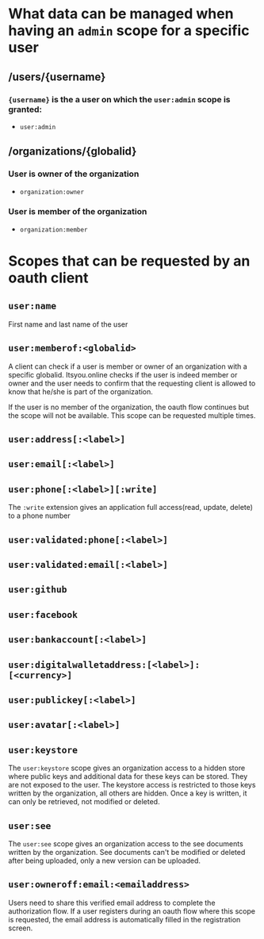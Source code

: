 # What data can be managed when having an `admin` scope for a specific user

## /users/{username}

### `{username}` is the a user on which the `user:admin` scope is granted:

* `user:admin`

## /organizations/{globalid}

### User is owner of the organization

* `organization:owner`

### User is member of the organization

* `organization:member`

# Scopes that can be requested by an oauth client

## `user:name`

First name and last name of the user


## `user:memberof:<globalid>`

A client can check if a user is member or owner of an organization with a specific globalid.
Itsyou.online checks if the user is indeed member or owner and the user needs to confirm
that the requesting client is allowed to know that he/she is part of the organization.

If the user is no member of the <globalid> organization, the oauth flow continues but the scope will not be available. This scope can be requested multiple times.

## `user:address[:<label>]`


## `user:email[:<label>]`


## `user:phone[:<label>][:write]`

The `:write` extension gives an application full access(read, update, delete) to a phone number

## `user:validated:phone[:<label>]`

## `user:validated:email[:<label>]`

## `user:github`

## `user:facebook`

## `user:bankaccount[:<label>]`

## `user:digitalwalletaddress:[<label>]:[<currency>]`

## `user:publickey[:<label>]`

## `user:avatar[:<label>]`

## `user:keystore`

The `user:keystore` scope gives an organization access to a hidden store where public
keys and additional data for these keys can be stored. They are not exposed to the user.
The keystore access is restricted to those keys written by the organization, all others are
hidden. Once a key is written, it can only be retrieved, not modified or deleted.

## `user:see`

The `user:see` scope gives an organization access to the see documents written by the organization.
See documents can't be modified or deleted after being uploaded, only a new version can be uploaded.

## `user:owneroff:email:<emailaddress>`

Users need to share this verified email address to complete the authorization flow.
If a user registers during an oauth flow where this scope is requested, the email address is automatically filled in the registration screen.
